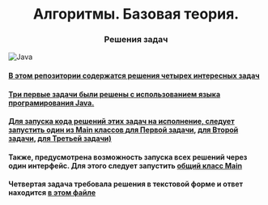 <!DOCTYPE html>
 <html>
  <head>
    <meta charset="utf-8">
  </head>
  <body>
    <h1 align="center">Алгоритмы. Базовая теория.</h1>
    <h3 align="center">Решения задач</h3>
    
![Java](https://img.shields.io/badge/java-%23ED8B00.svg?style=for-the-badge&logo=java&logoColor=white)  

<p><h4 align="left" ><a href="https://github.com/AntonMarhol/AndersenTasks/tree/master">В этом репозитории содержатся решения четырех интересных задач</h4></p>

<p dir="50"></p>
<p><h4 align="left">Три первые задачи были решены с использованием языка програмирования Java.</h4></p> 
<p><h4 align="left">Для запуска кода решений этих задач на исполнение, следует запустить один из Main классов <a href="https://github.com/AntonMarhol/AndersenTasks/tree/master/src/main/java/org/example/marhol/tasks/main/firsttask">для Первой задачи</a>,
                                  <a href="https://github.com/AntonMarhol/AndersenTasks/tree/master/src/main/java/org/example/marhol/tasks/main/secondtask">для Второй задачи</a>,
                                  <a href="https://github.com/AntonMarhol/AndersenTasks/tree/master/src/main/java/org/example/marhol/tasks/main/thirdtask">для Третьей задачи)</a>                            
</h4></p> 

<p><h4 align="left">Также, предусмотрена возможность запуска всех решений через один интерфейс. Для этого следует запустить <a href="https://github.com/AntonMarhol/AndersenTasks/tree/master/src/main/java/org/example/marhol/tasks/main/general">общий класс Main</a>                       
</h4></p>

<p><h4 align="left">Четвертая задача требовала решения в текстовой форме и ответ находится <a href="https://github.com/AntonMarhol/AlgorithmicTasks/tree/master/task4">в этом файле </a>                       
</h4></p>

